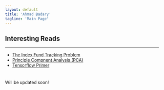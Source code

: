 ```yaml
---
layout: default
title: 'Ahmad Badary'
tagline: 'Main Page'
---
```


## Interesting Reads

***

* [The Index Fund Tracking Problem](/work_files/research/conv_opt/hw/iftp)
* [Principle Compnent Analysis (PCA)](/work_files/research/conv_opt/pca)
* [Tensorflow Primer](/work_files/research/Tensorflow_Primer/tf_primer)

<div id="home">
  <h1></h1>
  Will be updated soon!
</div>
